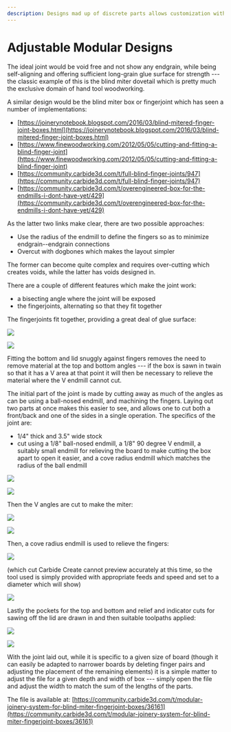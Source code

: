 ```yaml
---
description: Designs mad up of discrete parts allows customization without programming.
---
```


# Adjustable Modular Designs

The ideal joint would be void free and not show any endgrain, while being self-aligning and offering sufficient long-grain glue surface for strength --- the classic example of this is the blind miter dovetail which is pretty much the exclusive domain of hand tool woodworking.

A similar design would be the blind miter box or fingerjoint which has seen a number of implementations:

* [https://joinerynotebook.blogspot.com/2016/03/blind-mitered-finger-joint-boxes.html](https://joinerynotebook.blogspot.com/2016/03/blind-mitered-finger-joint-boxes.html)
* [https://www.finewoodworking.com/2012/05/05/cutting-and-fitting-a-blind-finger-joint](https://www.finewoodworking.com/2012/05/05/cutting-and-fitting-a-blind-finger-joint)
* [https://community.carbide3d.com/t/full-blind-finger-joints/947](https://community.carbide3d.com/t/full-blind-finger-joints/947)
* [https://community.carbide3d.com/t/overengineered-box-for-the-endmills-i-dont-have-yet/429](https://community.carbide3d.com/t/overengineered-box-for-the-endmills-i-dont-have-yet/429)

As the latter two links make clear, there are two possible approaches: 

* Use the radius of the endmill to define the fingers so as to minimize endgrain--endgrain connections
* Overcut with dogbones which makes the layout simpler

The former can become quite complex and requires over-cutting which creates voids, while the latter has voids designed in.

There are a couple of different features which make the joint work:

* a bisecting angle where the joint will be exposed 
* the fingerjoints, alternating so that they fit together

The fingerjoints fit together, providing a great deal of glue surface:

![](.gitbook/assets/win_20210711_18_46_40_pro.jpg)

![](.gitbook/assets/win_20210711_18_47_23_pro.jpg)

Fitting the bottom and lid snuggly against fingers removes the need to remove material at the top and bottom angles --- if the box is sawn in twain so that it has a V area at that point it will then be necessary to relieve the material where the V endmill cannot cut.

The initial part of the joint is made by cutting away as much of the angles as can be using a ball-nosed endmill, and machining the fingers. Laying out two parts at once makes this easier to see, and allows one to cut both a front/back and one of the sides in a single operation. The specifics of the joint are:

* 1/4"  thick and 3.5" wide stock
* cut using a 1/8" ball-nosed endmill, a 1/8" 90 degree V endmill, a suitably small endmill for relieving the board to make cutting the box apart to open it easier, and a cove radius endmill which matches the radius of the ball endmill

![](.gitbook/assets/image%20%2899%29.png)

![](.gitbook/assets/image%20%2892%29.png)

Then the V angles are cut to make the miter:

![](.gitbook/assets/image%20%2897%29.png)

![](.gitbook/assets/image%20%2898%29.png)

Then, a cove radius endmill is used to relieve the fingers:

![](.gitbook/assets/image%20%2893%29.png)

\(which cut Carbide Create cannot preview accurately at this time, so the tool used is simply provided with appropriate feeds and speed and set to a diameter which will show\)

![](.gitbook/assets/image%20%2894%29.png)

Lastly the pockets for the top and bottom and relief and indicator cuts for sawing off the lid are drawn in and then suitable toolpaths applied:

![](.gitbook/assets/image%20%2896%29.png)

![](.gitbook/assets/image%20%2895%29.png)

With the joint laid out, while it is specific to a given size of board \(though it can easily be adapted to narrower boards by deleting finger pairs and adjusting the placement of the remaining elements\) it is a simple matter to adjust the file for a given depth and width of box --- simply open the file and adjust the width to match the sum of the lengths of the parts.

The file is available at: [https://community.carbide3d.com/t/modular-joinery-system-for-blind-miter-fingerjoint-boxes/36161](https://community.carbide3d.com/t/modular-joinery-system-for-blind-miter-fingerjoint-boxes/36161)



 


